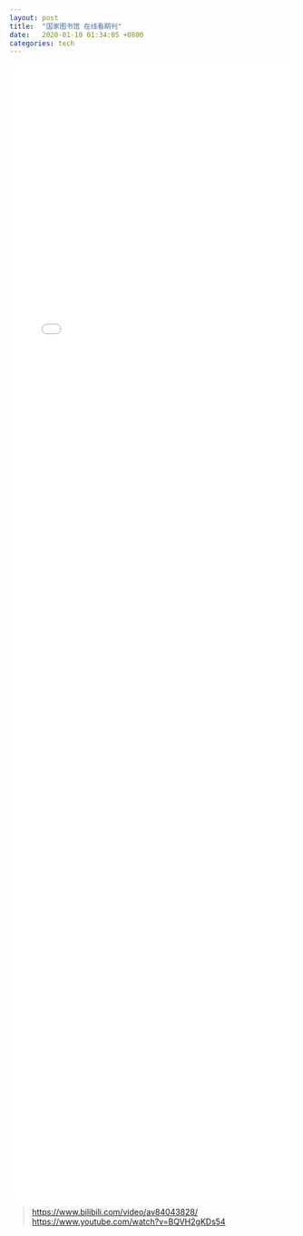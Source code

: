 ```yaml
---
layout: post
title:  "国家图书馆 在线看期刊"
date:   2020-01-10 01:34:05 +0800
categories: tech
---  
```

<iframe src="//player.bilibili.com/player.html?aid=84043828&cid=143771274&page=1&as_wide=1&high_quality=1" scrolling="no" border="0" frameborder="no" framespacing="0" allowfullscreen="true"
style="width: 100%;min-height: 50vh;"
> </iframe>  

> https://www.bilibili.com/video/av84043828/  
https://www.youtube.com/watch?v=BQVH2gKDs54